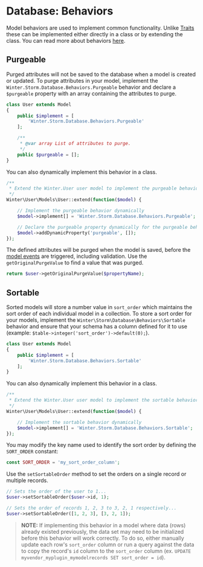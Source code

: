 # Database: Behaviors

Model behaviors are used to implement common functionality. Unlike [Traits](traits) these can be implemented either directly in a class or by extending the class. You can read more about behaviors [here](../services/behaviors).

## Purgeable

Purged attributes will not be saved to the database when a model is created or updated. To purge
attributes in your model, implement the `Winter.Storm.Database.Behaviors.Purgeable` behavior and declare
a `$purgeable` property with an array containing the attributes to purge.

```php
class User extends Model
{
    public $implement = [
        'Winter.Storm.Database.Behaviors.Purgeable'
    ];

    /**
     * @var array List of attributes to purge.
     */
    public $purgeable = [];
}
```

You can also dynamically implement this behavior in a class.

```php
/**
 * Extend the Winter.User user model to implement the purgeable behavior.
 */
Winter\User\Models\User::extend(function($model) {

    // Implement the purgeable behavior dynamically
    $model->implement[] = 'Winter.Storm.Database.Behaviors.Purgeable';

    // Declare the purgeable property dynamically for the purgeable behavior to use
    $model->addDynamicProperty('purgeable', []);
});
```

The defined attributes will be purged when the model is saved, before the [model events](model#events) are triggered, including validation. Use the `getOriginalPurgeValue` to find a value that was purged.

```php
return $user->getOriginalPurgeValue($propertyName);
```

## Sortable

Sorted models will store a number value in `sort_order` which maintains the sort order of each individual model in a collection. To store a sort order for your models, implement the `Winter\Storm\Database\Behaviors\Sortable` behavior and ensure that your schema has a column defined for it to use (example: `$table->integer('sort_order')->default(0);`).

```php
class User extends Model
{
    public $implement = [
        'Winter.Storm.Database.Behaviors.Sortable'
    ];
}
```

You can also dynamically implement this behavior in a class.

```php
/**
 * Extend the Winter.User user model to implement the sortable behavior.
 */
Winter\User\Models\User::extend(function($model) {

    // Implement the sortable behavior dynamically
    $model->implement[] = 'Winter.Storm.Database.Behaviors.Sortable';
});
```

You may modify the key name used to identify the sort order by defining the `SORT_ORDER` constant:

```php
const SORT_ORDER = 'my_sort_order_column';
```

Use the `setSortableOrder` method to set the orders on a single record or multiple records.

```php
// Sets the order of the user to 1...
$user->setSortableOrder($user->id, 1);

// Sets the order of records 1, 2, 3 to 3, 2, 1 respectively...
$user->setSortableOrder([1, 2, 3], [3, 2, 1]);
```

> **NOTE:** If implementing this behavior in a model where data (rows) already existed previously, the data set may need to be initialized before this behavior will work correctly. To do so, either manually update each row's `sort_order` column or run a query against the data to copy the record's `id` column to the `sort_order` column (ex. `UPDATE myvendor_myplugin_mymodelrecords SET sort_order = id`).
